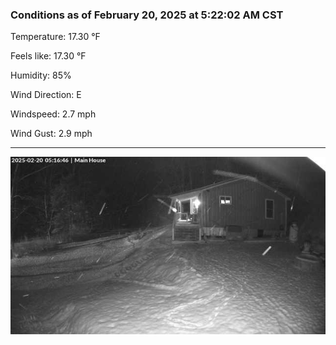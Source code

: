### Conditions as of February 20, 2025 at 5:22:02 AM CST 

Temperature: 17.30 &deg;F

Feels like: 17.30 &deg;F

Humidity: 85%

Wind Direction: E

Windspeed: 2.7 mph

Wind Gust: 2.9 mph

---

<img src="./images/latest.jpeg"/>

